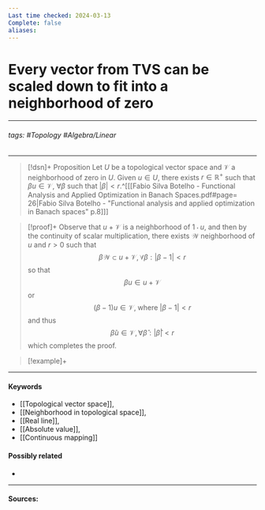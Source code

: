 ```yaml
---
Last time checked: 2024-03-13
Complete: false
aliases:
---
```

# Every vector from TVS can be scaled down to fit into a neighborhood of zero
***
###### tags: #Topology #Algebra/Linear 
***
>[!dsn]+ Proposition
>Let $U$ be a topological vector space and $\mathcal{V}$ a neighborhood of zero in $U$.  Given $u\in U$, there exists $r\in\mathbb{R}^{+}$ such that $\beta u\in\mathcal{V}$, $\forall\beta$ such that $|\beta|<r$.^[[[Fabio Silva Botelho - Functional Analysis and Applied Optimization in Banach Spaces.pdf#page= 26|Fabio Silva Botelho - "Functional analysis and applied optimization in Banach spaces" p.8]]]

>[!proof]+
>Observe that $u+\mathcal{V}$ is a neighborhood of $1\cdot u$, and then by the continuity of scalar multiplication, there exists $\mathcal{W}$ neighborhood of $u$ and $r>0$ such that
>$$\beta\mathcal{W}\subset u+\mathcal{V},\forall\beta:|\beta-1|<r$$
>so that
>$$\beta u\in u+\mathcal{V}$$
>or
>$$(\beta-1)u\in\mathcal{V},\;\text{where}\;|\beta-1|<r$$
>and thus
>$$\hat{\beta}u\in\mathcal{V},\forall\hat{\beta}:|\hat{\beta}|<r$$
>which completes the proof.

>[!example]+ 
>
***
#### Keywords
- [[Topological vector space]],
- [[Neighborhood in topological space]],
- [[Real line]],
- [[Absolute value]],
- [[Continuous mapping]]
#### Possibly related
- 
***
#### Sources: